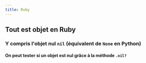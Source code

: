 ```yaml
---
title: Ruby
---
```


## Tout est objet en Ruby
### Y compris l'objet nul `nil` (équivalent de `None` en Python)
#### On peut tester si un objet est nul grâce à la méthode `.nil?`
####
